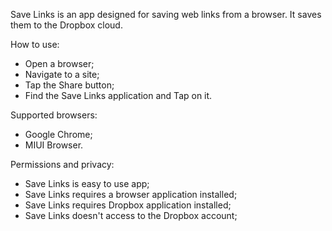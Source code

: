 Save Links is an app designed for saving web links from a browser. It saves them to the Dropbox cloud.

How to use:
* Open a browser;
* Navigate to a site;
* Tap the Share button;
* Find the Save Links application and Tap on it.

Supported browsers:
* Google Chrome;
* MIUI Browser.

Permissions and privacy:
* Save Links is easy to use app;
* Save Links requires a browser application installed;
* Save Links requires Dropbox application installed;
* Save Links doesn't access to the Dropbox account;
